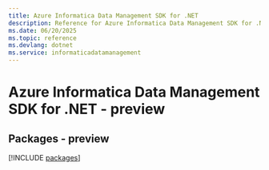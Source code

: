 ```yaml
---
title: Azure Informatica Data Management SDK for .NET
description: Reference for Azure Informatica Data Management SDK for .NET
ms.date: 06/20/2025
ms.topic: reference
ms.devlang: dotnet
ms.service: informaticadatamanagement
---
```

# Azure Informatica Data Management SDK for .NET - preview
## Packages - preview
[!INCLUDE [packages](informatica-data-management-index.md)]